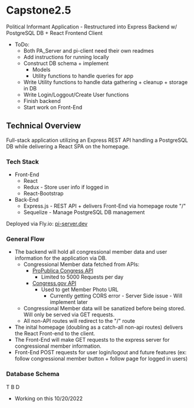 # Capstone2.5
Political Informant Application - Restructured into Express Backend w/ PostgreSQL DB + React Frontend Client
- ToDo: 
  - Both PA_Server and pi-client need their own readmes 
  - Add instructions for running locally
  - Construct DB schema + implement
    - Models
    - Utility functions to handle queries for app
  - Write Utility functions to handle data gathering + cleanup + storage in DB
  - Write Login/Loggout/Create User functions
  - Finish backend
  - Start work on Front-End

## Technical Overview
Full-stack application utilizing an Express REST API handling a PostgreSQL DB while delivering a React SPA on the homepage.

### Tech Stack
- Front-End
  - React
  - Redux - Store user info if logged in
  - React-Bootstrap
- Back-End
  - Express.js - REST API + delivers Front-End via homepage route "/"
  - Sequelize - Manage PostgreSQL DB management
  
Deployed via Fly.io: [pi-server.dev](https://pi-server.fly.dev/)

### General Flow
- The backend will hold all congressional member data and user information for the application via DB.
  - Congressional Member data fetched from APIs:
    - [ProPublica Congress API](https://projects.propublica.org/api-docs/congress-api/)
      - Limited to 5000 Requests per day
    - [Congress.gov API](https://api.congress.gov/#/)
      - Used to get Member Photo URL
        - Currently getting CORS error - Server Side issue - Will implement later
  - Congressional Member data will be sanatized before being stored. Will only be served via GET requests.
  - All non-API routes will redirect to the "/" route
- The inital homepage (doubling as a catch-all non-api routes) delivers the React Front-end to the client.
- The Front-End will make GET requests to the express server for congressional member information.
- Front-End POST requests for user login/logout and future features (ex: follow congressional member button + follow page for logged in users)

### Database Schema
T B D
- Working on this 10/20/2022
